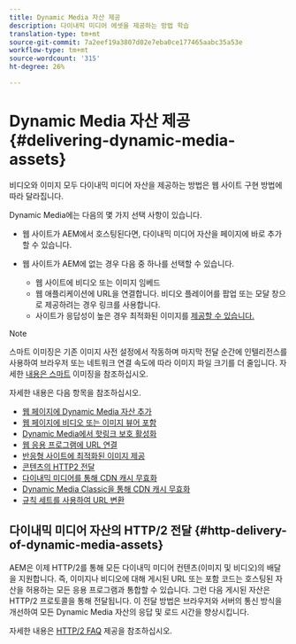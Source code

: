 ```yaml
---
title: Dynamic Media 자산 제공
description: 다이내믹 미디어 에셋을 제공하는 방법 학습
translation-type: tm+mt
source-git-commit: 7a2eef19a3807d02e7eba0ce177465aabc35a53e
workflow-type: tm+mt
source-wordcount: '315'
ht-degree: 26%

---
```



# Dynamic Media 자산 제공{#delivering-dynamic-media-assets}

비디오와 이미지 모두 다이내믹 미디어 자산을 제공하는 방법은 웹 사이트 구현 방법에 따라 달라집니다.

Dynamic Media에는 다음의 몇 가지 선택 사항이 있습니다.

* 웹 사이트가 AEM에서 호스팅된다면, 다이내믹 미디어 자산을 페이지에 바로 추가할 수 있습니다.
* 웹 사이트가 AEM에 없는 경우 다음 중 하나를 선택할 수 있습니다.

   * 웹 사이트에 비디오 또는 이미지 임베드
   * 웹 애플리케이션에 URL을 연결합니다. 비디오 플레이어를 팝업 또는 모달 창으로 제공하려는 경우 링크를 사용합니다.
   * 사이트가 응답성이 높은 경우 최적화된 이미지를 [제공할 수 있습니다.](/help/assets/dynamic-media/responsive-site.md)

>[!NOTE]
>
>스마트 이미징은 기존 이미지 사전 설정에서 작동하며 마지막 전달 순간에 인텔리전스를 사용하여 브라우저 또는 네트워크 연결 속도에 따라 이미지 파일 크기를 더 줄입니다. 자세한 [내용은 스마트](/help/assets/dynamic-media/imaging-faq.md) 이미징을 참조하십시오.

자세한 내용은 다음 항목을 참조하십시오.

* [웹 페이지에 Dynamic Media 자산 추가](/help/assets/dynamic-media/adding-dynamic-media-assets-to-pages.md)
* [웹 페이지에 비디오 또는 이미지 뷰어 포함](/help/assets/dynamic-media/embed-code.md)
* [Dynamic Media에서 핫링크 보호 활성화](/help/assets/dynamic-media/hotlink-protection.md)
* [웹 응용 프로그램에 URL 연결](/help/assets/dynamic-media/linking-urls-to-yourwebapplication.md)
* [반응형 사이트에 최적화된 이미지 제공](/help/assets/dynamic-media/responsive-site.md)
* [콘텐츠의 HTTP2 전달](/help/assets/dynamic-media/http2faq.md)
* [다이내믹 미디어를 통해 CDN 캐시 무효화](/help/assets/dynamic-media/invalidate-cdn-cache-dynamic-media.md)
* [Dynamic Media Classic을 통해 CDN 캐시 무효화](/help/assets/dynamic-media/invalidate-cdn-cache-dm-classic.md)
* [규칙 세트를 사용하여 URL 변환](/help/assets/dynamic-media/using-rulesets-to-transform-urls.md)

## 다이내믹 미디어 자산의 HTTP/2 전달 {#http-delivery-of-dynamic-media-assets}

AEM은 이제 HTTP/2를 통해 모든 다이내믹 미디어 컨텐츠(이미지 및 비디오)의 배달을 지원합니다. 즉, 이미지나 비디오에 대해 게시된 URL 또는 포함 코드는 호스팅된 자산을 허용하는 모든 응용 프로그램과 통합할 수 있습니다. 그런 다음 게시된 자산은 HTTP/2 프로토콜을 통해 전달됩니다. 이 전달 방법은 브라우저와 서버의 통신 방식을 개선하여 모든 Dynamic Media 자산의 응답 및 로드 시간을 향상시킵니다.

자세한 내용은 [HTTP/2 FAQ](/help/assets/dynamic-media/http2faq.md) 제공을 참조하십시오.
